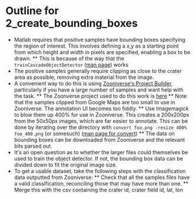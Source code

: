 # Outline for 2_create_bounding_boxes

* Matlab requires that positive samples have bounding boxes specifying the region of interest. This involves defining a x,y as a starting point from which height and width in pixels are specified, enabling a box to be drawn. 
** This is because of the way that the `trainCascadeObjectDetector` ([man page](http://uk.mathworks.com/help/vision/ref/traincascadeobjectdetector.html)) works
* The positive samples generally require clipping as close to the crater area as possible, removing extra material from the image.
* A convenient way to do this is using [Zooniverse's Project Builder](https://www.zooniverse.org/lab), particularly if you have a large number of samples and want help with the task.
** The Zoonverse project used to do this work is [here](https://www.zooniverse.org/projects/ltom/artillery-crater-analysis-and-detection-engine-arcade)
** Note that the samples clipped from Google Maps are too small to use in Zooniverse. The annotation UI becomes too fiddly.
** Use Imagemagick to blow them up 400% for use in Zooniverse. This creates a 200x200px from the 50x50px images, which are far easier to annotate. This can be done by iterating over the directory with `convert foo.png -resize 400% foo_400.png` (or somesuch) ([man page for convert](http://www.imagemagick.org/script/convert.php)) 
** The data on bounding boxes can be downloaded from Zooniverse and the relevant bits parsed out.
* It's an open question as to whether the larger files could themselves be used to train the object detector. If not, the bounding box data can be divided down to fit the original image size.
* To get a usable dataset, take the following steps with the classification data outputted from Zooniverse:
    ** Check that all the samples files have a valid classification, reconciling those that may have more than one.
    ** Merge this with the csv containing the crater id, crater field id, lat, lon
